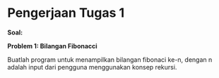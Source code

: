 # Pengerjaan Tugas 1

**Soal:**

**Problem 1: Bilangan Fibonacci**

Buatlah program untuk menampilkan bilangan fibonaci ke-n, dengan n adalah input
dari pengguna menggunakan konsep rekursi.